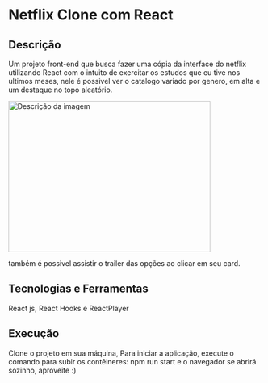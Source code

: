 # Netflix Clone com React 

## Descrição

Um projeto front-end  que busca fazer uma cópia da interface do netflix utilizando React com o intuito de exercitar os estudos que eu tive nos ultimos meses, nele é possivel ver o catalogo variado por genero, em alta e um destaque no topo aleatório.

<img src="https://i.imgur.com/XCHlXJH.png" alt="Descrição da imagem" width="400" height="300" />


também é possivel assistir o trailer das opções ao clicar em seu card.


## Tecnologias e Ferramentas

React js, React Hooks e ReactPlayer

## Execução

Clone o projeto em sua máquina, Para iniciar a aplicação, execute o comando para subir os contêineres: npm run start e o navegador se abrirá sozinho, aproveite :)




